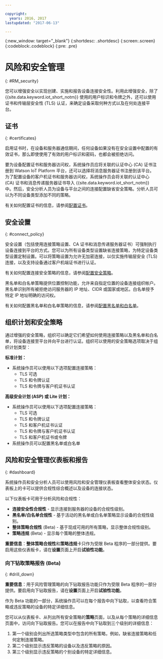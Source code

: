 ```yaml
---

copyright:
  years: 2016, 2017
lastupdated: "2017-06-13"

---
```


{:new_window: target="\_blank"}
{:shortdesc: .shortdesc}
{:screen:.screen}
{:codeblock:.codeblock}
{:pre: .pre}

# 风险和安全管理
{: #RM_security}

您可以增强安全以实现创建、实施和报告设备连接安全性。利用此增强安全，除了 {{site.data.keyword.iot_short_notm}} 使用的用户标识和令牌之外，还可以使用证书和传输层安全性 (TLS) 认证，来确定设备采取何种方式以及在何处连接平台。

## 证书
{: #certificates}

启用证书时，在设备和服务器通信期间，任何设备如果没有在安全设置中配置的有效证书，那么即使使用了有效的用户标识和密码，也都会被拒绝访问。

要为设备配置证书和服务器访问权，系统操作员应将关联的认证中心 (CA) 证书注册到 Watson IoT Platform 平台，还可以选择将消息服务器证书注册到该平台。为了配置设备的客户机证书和服务器访问权，系统操作员会将关联的认证中心 (CA) 证书和消息传递服务器证书导入 {{site.data.keyword.iot_short_notm}} 中。然后，安全分析人员为设备与平台之间的连接配置缺省安全策略。分析人员可以为不同设备类型添加不同的策略。

有关如何配置证书的信息，请参阅[配置证书](set_up_certificates.html)。

## 安全设置
{: #connect_policy}

安全设置（包括使用连接策略设置、CA 证书和消息传递服务器证书）可强制执行设备连接到平台的方式。您可以为所有设备类型设置缺省连接策略，为特定设备类型设置定制设置。可以将策略设置为允许无加密连接，以仅实施传输层安全 (TLS) 连接，以及支持设备通过客户机端证书进行认证。

有关如何配置连接安全策略的信息，请参阅[配置安全策略](set_up_policies.html)。

黑名单和白名单策略提供位置控制功能，允许来自指定位置的设备连接组织帐户。黑名单识别所有被拒绝访问服务器的 IP 地址、CIDR 或国家或地区。白名单授予特定 IP 地址明确的访问权。

有关如何配置黑名单和白名单策略的信息，请参阅[配置黑名单和白名单](set_up_policies.html#config_black_white)。

## 组织计划和安全策略
通过增强的安全策略，组织可以确定它们希望如何使用连接策略以及黑名单和白名单，将设备连接至平台并向平台进行认证。组织可以使用的安全策略选项取决于组织计划类型：

**标准计划：**
- 系统操作员可以使用以下选项配置连接策略：
    - TLS 可选
    - TLS 和令牌认证
    - TLS 和令牌与客户机证书认证

**高级安全计划 (ASP) 或 Lite 计划：**
- 系统操作员可以使用以下选项配置连接策略：
    - TLS 可选
    - TLS 和令牌认证
    - TLS 和客户机证书认证
    - TLS 和令牌与客户机证书认证
    - TLS 和客户机证书或令牌
- 系统操作员可以配置黑名单或白名单

## 风险和安全管理仪表板和报告
{: #dashboard}

系统操作员和安全分析人员可以使用风险和安全管理仪表板查看整体安全状态。仪表板上的卡可以提供合规性综合概述以及设备的连接状态。

以下仪表板卡可用于分析风险和合规性：
 - **连接安全性合规性** - 显示连接到服务器的设备的合规性级别。
 - **黑名单/白名单合规性** - 基于活动的黑名单或白名单策略显示设备的合规性级别。
 - **整体策略合规性** (Beta) - 基于现成可用的所有策略，显示整体合规性级别。
 - **策略违规** (Beta) - 显示每个策略的整体违规。

**重要信息**：**整体策略合规性**和**策略违规**卡只作为受限 Beta 程序的一部分提供。要启用这些仪表板卡，请在**设置**页面上开启**试验性功能**。

### 向下钻取策略报告 (Beta)
{: #drill_down}

**重要信息**：用于风险管理策略的向下钻取报告功能只作为受限 Beta 程序的一部分提供。要启用向下钻取报告，请在**设置**页面上开启**试验性功能**。

作为 Beta 功能的一部分，系统操作员可以在每个报告中向下钻取，以查看符合策略或违反策略的设备的特定详细信息。

您可以从仪表板卡、从列出所有安全策略的**策略**页面，以及从每个策略的详细信息页面中，访问向下钻取报告。您可以在报告中向下钻取到三个级别的详细信息：
1. 第一个级别会列出所选策略类型中包含的所有策略，例如，缺省连接策略和任何定制连接策略。
2. 第二个级别显示违反策略的设备以及违反策略的原因。
3. 第三个级别显示违反策略的个别设备的特定详细信息。
